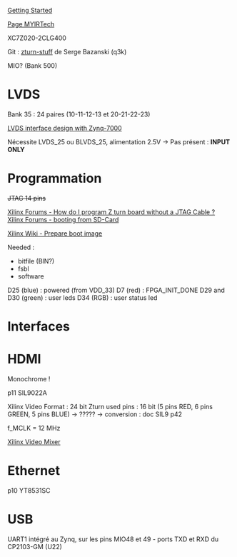 
[Getting Started](https://www.fpgadeveloper.com/2017/10/getting-started-with-the-myir-z-turn.html/)

[Page MYIRTech](https://www.myirtech.com/list.asp?id=708)

XC7Z020-2CLG400

Git : [zturn-stuff](https://github.com/q3k/zturn-stuff/tree/master) de Serge Bazanski (q3k)

MIO? (Bank 500)

# LVDS

Bank 35 : 24 paires (10-11-12-13 et 20-21-22-23)

[LVDS interface design with Zynq-7000](https://support.xilinx.com/s/question/0D54U00007dHJ3fSAG/lvds-interface-design-with-zynq7000?language=en_US)

Nécessite LVDS_25 ou BLVDS_25, alimentation 2.5V
-> Pas présent : **INPUT ONLY**

# Programmation

~~JTAG 14 pins~~

[Xilinx Forums - How do I program Z turn board without a JTAG Cable ?](https://support.xilinx.com/s/question/0D52E00006hpjD9SAI/how-do-i-program-z-turn-board-without-a-jtag-cable-?language=en_US)
[Xilinx Forums - booting from SD-Card](https://support.xilinx.com/s/question/0D52E00006hpY1gSAE/booting-from-sdcard?language=en_US)

[Xilinx Wiki - Prepare boot image](https://xilinx-wiki.atlassian.net/wiki/spaces/A/pages/18841976/Prepare+boot+image)

Needed : 
- bitfile (BIN?)
- fsbl
- software

D25 (blue) : powered (from VDD_33)
D7 (red) : FPGA_INIT_DONE
D29 and D30 (green) : user leds
D34 (RGB) : user status led

# Interfaces

# HDMI

Monochrome ! 

p11
SIL9022A

Xilinx Video Format : 24 bit
Zturn used pins : 16 bit (5 pins RED, 6 pins GREEN, 5 pins BLUE) -> ?????
-> conversion : doc SIL9 p42

f_MCLK = 12 MHz

[Xilinx Video Mixer](https://xilinx-wiki.atlassian.net/wiki/spaces/A/pages/18841850/Video+Mixer)
# Ethernet

p10
YT8531SC
# USB

UART1 intégré au Zynq, sur les pins MIO48 et 49 - ports TXD et RXD du CP2103-GM (U22)
